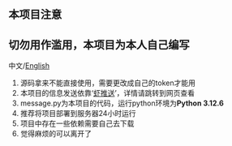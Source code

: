 
## 本项目注意 ##

## 切勿用作滥用，本项目为本人自己编写

中文/[English](README_en.md)

1. 源码拿来不能直接使用，需要更改成自己的token才能用
2. 本项目的信息发送依靠‘[虾推送](https://xtuis.cn/)’，详情请跳转到网页查看
3. message.py为本项目的代码，运行python环境为**Python 3.12.6**
4. 推荐将项目部署到服务器24小时运行
5. 项目中存在一些依赖需要自己去下载
6. 觉得麻烦的可以离开了

